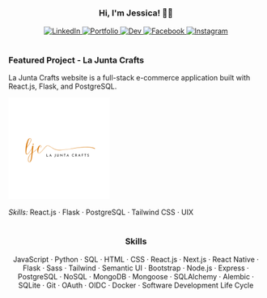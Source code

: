 <h1></h1>
<div align="center">
<h3>Hi, I'm Jessica! 👋🏻</h3>
<p>
  <a href="https://www.linkedin.com/in/jessicavaughn619/" target="_blank">
    <img src="https://img.shields.io/badge/linkedin-%230077B5.svg?&style=for-the-badge&logo=linkedin&logoColor=white&color=071A2C" alt="LinkedIn"/>
  </a>
    <a href="https://jessicavaughn.dev/" target="_blank">
    <img src="https://img.shields.io/badge/portfolio-%2312100E.svg?&style=for-the-badge&logo=about.me&logoColor=white&color=071A2C" alt="Portfolio"/>
  </a>
  <a href="https://dev.to/jvaughn619" target="_blank">
    <img src="https://img.shields.io/badge/dev-%2312100E.svg?&style=for-the-badge&logo=dev.to&logoColor=white&color=071A2C" alt="Dev"/>
  </a>
  <a href="https://www.facebook.com/jessica.vaughn619/" target="_blank">
    <img src="https://img.shields.io/badge/facebook-%231877F2.svg?&style=for-the-badge&logo=facebook&logoColor=white&color=071A2C" alt="Facebook"/>
  </a>
  <a href="https://www.instagram.com/jessicavaughn619/" target="_blank">
    <img src="https://img.shields.io/badge/instagram-%23E4405F.svg?&style=for-the-badge&logo=instagram&logoColor=white&color=071A2C" alt="Instagram"/>
  </a>
</p>
</div>
<h1></h1>
<div>
  <h3>Featured Project - La Junta Crafts</h3>
  <div>
  <p>La Junta Crafts website is a full-stack e-commerce application built with React.js, Flask, and PostgreSQL.</p>
  <p></p>
  <a href="https://lajuntacrafts.com/" title="La Junta Crafts" target="_blank"><img src="./ljc.png" height="200px" alt="La Junta Crafts website" /></a>
  <p></p>
  <p><em>Skills:</em> React.js · Flask · PostgreSQL · Tailwind CSS · UIX</p>
  </div>
</div>

<h1></h1>
<div align="center">
<h3>Skills</h3>
<p>JavaScript · Python · SQL · HTML · CSS · React.js · Next.js · React Native · Flask · Sass · Tailwind · Semantic UI · Bootstrap · Node.js · Express · PostgreSQL · NoSQL · MongoDB · Mongoose · SQLAlchemy · Alembic · SQLite · Git · OAuth · OIDC · Docker · Software Development Life Cycle</p>
</div>
<h1></h1>

